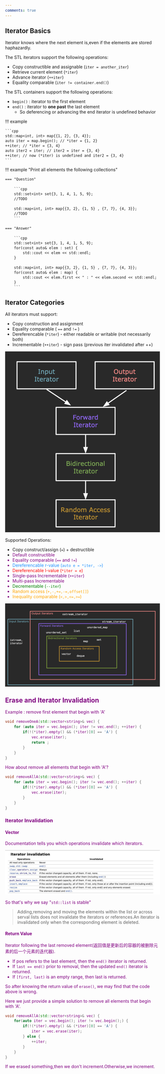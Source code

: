 ```yaml
---
comments: true
---
```


## Iterator Basics

Iterator knows where the next element is,even if the elements are stored haphazardly.

The STL iterators support the following operations:

- Copy constructible and assignable (```iter = another_iter```)
- Retrieve current element (```*iter```)
- Advance iterator (```++iter```)
- Equality comparable (```iter != container.end()```)

The STL containers support the following operations:

- ```begin()``` : iterator to the first element
- ```end()``` : iterator to **one past** the last element
  - So deferencing or advancing the end iterator is undefined behavior

!!! example 

    ```cpp
    std::map<int, int> map{{1, 2}, {3, 4}};
    auto iter = map.begin(); // *iter = {1, 2}
    ++iter; // *iter = {3, 4}
    auto iter2 = iter; // iter2 = iter = {3, 4}
    ++iter; // now (*iter) is undefined and iter2 = {3, 4}
    ```

!!! example "Print all elements the following collections"

    === "Question"

        ```cpp
        std::set<int> set{3, 1, 4, 1, 5, 9};
        //TODO

        std::map<int, int> map{{3, 2}, {1, 5} , {7, 7}, {4, 3}};
        //TODO
        ```

    === "Answer"

        ```cpp
        std::set<int> set{3, 1, 4, 1, 5, 9};
        for(const auto& elem : set) {
            std::cout << elem << std::endl;
        }

        std::map<int, int> map{{3, 2}, {1, 5} , {7, 7}, {4, 3}};
        for(const auto& elem : map) {
            std::cout << elem.first << " : " << elem.second << std::endl;
        }
        ```

## Iterator Categories

All iterators must support:
- Copy construction and assignment
- Equality comparable ( ```==``` and ```!=``` )
- Dereferencable (```*iter```) - either readable or writable (not necessarily both)
- Incrementable (```++iter```) - sign pass (previous iter invalidated after ++)

![Iterator Categories](./figures/L6/iterator_categories.png)

Supported Operations:
- Copy construct/assign (```=```) + destructible
- <font color = purple>Default constructible
- Equality comparable (```==``` and ```!=```)
- <font color = DodgerBlue> Dereferencable r-value (```auto e = *iter, ->```)</font>
- <font color = red> Dereferencable l-value (```*iter = e```) </font>
- Single-pass Incrementable (```++iter```)
- <font color = purple> Multi-pass Incrementable</font>
- <font color = green> Decrementable (```--iter```) </font>
- <font color = orange> Random access (```+,-,+=,-=,offset[]```) </font>
- <font color = orange> Inequality comparable (```<,>,<=,>=```) </font>

![Hierarchy](./figures/L6/Hierarchy.png)

## Erase and Iterator Invalidation

Example : remove first element that begin with 'A'

```cpp
void removeOneA(std::vector<string>& vec) {
    for (auto iter = vec.begin(); iter != vec.end(); ++iter) {
        if(!(*iter).empty() && (*iter)[0] == 'A') {
            vec.erase(iter);
            return ;
        }
    }
}
```

How about remove all elements that begin with 'A'?

```cpp
void removeAllA(std::vector<string>& vec) {
    for (auto iter = vec.begin(); iter != vec.end(); ++iter) {
        if(!(*iter).empty() && (*iter)[0] == 'A') {
            vec.erase(iter);
        }
    }
}
```

### Iterator Invalidation
#### Vector
Documentation tells you which operations invalidate which iterators.

![Vector Invalidation](./figures/L6/vector.png)

So that's why we say "```std::list``` is stable"

> Adding,removing and moving the elements within the list or across serval lists does not invalidate the iterators or references.An iterator is invalidated only when the corresponding element is deleted.

#### Return Value

Iterator following the last removed element(返回值是更新后的容器的被删除元素的后一个元素的迭代器).

- If pos refers to the last element, then the ```end()``` iterator is returned.
- If ```last == end()``` prior to removal, then the updated ```end()``` iterator is returned.
- If ```[first, last)``` is an empty range, then last is returned.

So after knowing the return value of ```erase()```, we may find that the code above is wrong.

Here we just provide a simple solution to remove all elements that begin with 'A'.

```cpp
void removeAllA(std::vector<string>& vec) {
    for(auto iter = vec.begin(); iter != vec.begin();) {
        if(!(*iter).empty() && (*iter)[0] == 'A') {
            iter = vec.erase(iter);
        } else {
            ++iter;
        }
    }
}
```

If we erased something,then we don't increment.Otherwise,we increment.